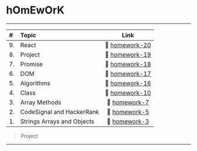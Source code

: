 # hOmEwOrK

---

| #   | Topic                      |                                      Link                                      |
| :-- | :------------------------- | :----------------------------------------------------------------------------: |
| 9.  | React                      | 🔗 [homework-20](https://github.com/sabovyan/homework/tree/master/homework-20) |
| 8.  | Project                    |            🔗 [homework-19](https://github.com/sabovyan/countries)             |
| 7.  | Promise                    | 🔗 [homework-18](https://github.com/sabovyan/homework/tree/master/homework-18) |
| 6.  | DOM                        | 🔗 [homework-17](https://github.com/sabovyan/homework/tree/master/homework-17) |
| 5.  | Algorithms                 | 🔗 [homework-16](https://github.com/sabovyan/homework/tree/master/homework-16) |
| 4.  | Class                      | 🔗 [homework-10](https://github.com/sabovyan/homework/tree/master/homework-10) |
| 3.  | Array Methods              |  🔗 [homework-7](https://github.com/sabovyan/homework/tree/master/homework-7)  |
| 2.  | CodeSignal and HackerRank  |  🔗 [homework-5](https://github.com/sabovyan/homework/tree/master/homework-5)  |
| 1.  | Strings Arrays and Objects |  🔗 [homework-3](https://github.com/sabovyan/homework/tree/master/homework-3)  |

<!-- > React
>
> 9.  🔗 [homework-20](https://github.com/sabovyan/homework/tree/master/homework-20)

> Project
>
> 8.  🔗 [homework-19](https://github.com/sabovyan/countries)

> Promises
>
> 7.  🔗 [homework-18](https://github.com/sabovyan/homework/tree/master/homework-18)

> DOM
>
> 6.  🔗 [homework-17](https://github.com/sabovyan/homework/tree/master/homework-17)

> Set / Map / (Recursion & merging sort)
>
> 5.  🔗 [homework-16](https://github.com/sabovyan/homework/tree/master/homework-16)

> Class
>
> 4.  🔗 [homework-10](https://github.com/sabovyan/homework/tree/master/homework-10)

> Array Methods
>
> 3.  🔗 [homework-7](https://github.com/sabovyan/homework/tree/master/homework-7)

> CodeSignal and HackerRank
>
> 2.  🔗 [homework-5](https://github.com/sabovyan/homework/tree/master/homework-5)

> Strings Arrays and Objects
>
> 1.  🔗 [homework-3](https://github.com/sabovyan/homework/tree/master/homework-3) -->

> Project

---
